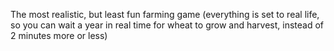 The most realistic, but least fun farming game (everything is set to real life, so you can wait a year in real time for wheat to grow and harvest, instead of 2 minutes more or less)
